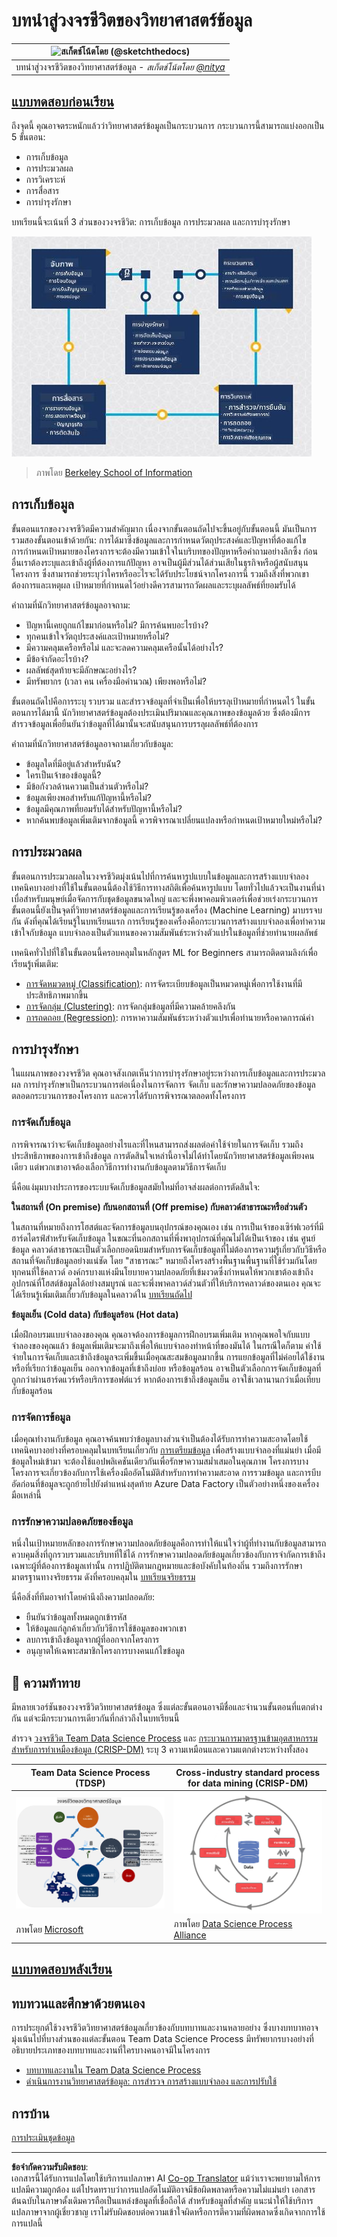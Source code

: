 <!--
CO_OP_TRANSLATOR_METADATA:
{
  "original_hash": "07e12a25d20b8f191e3cb651c27fdb2b",
  "translation_date": "2025-09-06T21:03:57+00:00",
  "source_file": "4-Data-Science-Lifecycle/14-Introduction/README.md",
  "language_code": "th"
}
-->
# บทนำสู่วงจรชีวิตของวิทยาศาสตร์ข้อมูล

|![ สเก็ตช์โน้ตโดย [(@sketchthedocs)](https://sketchthedocs.dev) ](../../sketchnotes/14-DataScience-Lifecycle.png)|
|:---:|
| บทนำสู่วงจรชีวิตของวิทยาศาสตร์ข้อมูล - _สเก็ตช์โน้ตโดย [@nitya](https://twitter.com/nitya)_ |

## [แบบทดสอบก่อนเรียน](https://ff-quizzes.netlify.app/en/ds/quiz/26)

ถึงจุดนี้ คุณอาจตระหนักแล้วว่าวิทยาศาสตร์ข้อมูลเป็นกระบวนการ กระบวนการนี้สามารถแบ่งออกเป็น 5 ขั้นตอน:

- การเก็บข้อมูล
- การประมวลผล
- การวิเคราะห์
- การสื่อสาร
- การบำรุงรักษา

บทเรียนนี้จะเน้นที่ 3 ส่วนของวงจรชีวิต: การเก็บข้อมูล การประมวลผล และการบำรุงรักษา

![แผนภาพของวงจรชีวิตวิทยาศาสตร์ข้อมูล](../../../../translated_images/data-science-lifecycle.a1e362637503c4fb0cd5e859d7552edcdb4aa629a279727008baa121f2d33f32.th.jpg)
> ภาพโดย [Berkeley School of Information](https://ischoolonline.berkeley.edu/data-science/what-is-data-science/)

## การเก็บข้อมูล

ขั้นตอนแรกของวงจรชีวิตมีความสำคัญมาก เนื่องจากขั้นตอนถัดไปจะขึ้นอยู่กับขั้นตอนนี้ มันเป็นการรวมสองขั้นตอนเข้าด้วยกัน: การได้มาซึ่งข้อมูลและการกำหนดวัตถุประสงค์และปัญหาที่ต้องแก้ไข  
การกำหนดเป้าหมายของโครงการจะต้องมีความเข้าใจในบริบทของปัญหาหรือคำถามอย่างลึกซึ้ง ก่อนอื่นเราต้องระบุและเข้าถึงผู้ที่ต้องการแก้ปัญหา อาจเป็นผู้มีส่วนได้ส่วนเสียในธุรกิจหรือผู้สนับสนุนโครงการ ซึ่งสามารถช่วยระบุว่าใครหรืออะไรจะได้รับประโยชน์จากโครงการนี้ รวมถึงสิ่งที่พวกเขาต้องการและเหตุผล เป้าหมายที่กำหนดไว้อย่างดีควรสามารถวัดผลและระบุผลลัพธ์ที่ยอมรับได้

คำถามที่นักวิทยาศาสตร์ข้อมูลอาจถาม:
- ปัญหานี้เคยถูกแก้ไขมาก่อนหรือไม่? มีการค้นพบอะไรบ้าง?
- ทุกคนเข้าใจวัตถุประสงค์และเป้าหมายหรือไม่?
- มีความคลุมเครือหรือไม่ และจะลดความคลุมเครือนั้นได้อย่างไร?
- มีข้อจำกัดอะไรบ้าง?
- ผลลัพธ์สุดท้ายจะมีลักษณะอย่างไร?
- มีทรัพยากร (เวลา คน เครื่องมือคำนวณ) เพียงพอหรือไม่?

ขั้นตอนถัดไปคือการระบุ รวบรวม และสำรวจข้อมูลที่จำเป็นเพื่อให้บรรลุเป้าหมายที่กำหนดไว้ ในขั้นตอนการได้มานี้ นักวิทยาศาสตร์ข้อมูลต้องประเมินปริมาณและคุณภาพของข้อมูลด้วย ซึ่งต้องมีการสำรวจข้อมูลเพื่อยืนยันว่าข้อมูลที่ได้มานั้นจะสนับสนุนการบรรลุผลลัพธ์ที่ต้องการ

คำถามที่นักวิทยาศาสตร์ข้อมูลอาจถามเกี่ยวกับข้อมูล:
- ข้อมูลใดที่มีอยู่แล้วสำหรับฉัน?
- ใครเป็นเจ้าของข้อมูลนี้?
- มีข้อกังวลด้านความเป็นส่วนตัวหรือไม่?
- ข้อมูลเพียงพอสำหรับแก้ปัญหานี้หรือไม่?
- ข้อมูลมีคุณภาพที่ยอมรับได้สำหรับปัญหานี้หรือไม่?
- หากค้นพบข้อมูลเพิ่มเติมจากข้อมูลนี้ ควรพิจารณาเปลี่ยนแปลงหรือกำหนดเป้าหมายใหม่หรือไม่?

## การประมวลผล

ขั้นตอนการประมวลผลในวงจรชีวิตมุ่งเน้นไปที่การค้นหารูปแบบในข้อมูลและการสร้างแบบจำลอง เทคนิคบางอย่างที่ใช้ในขั้นตอนนี้ต้องใช้วิธีการทางสถิติเพื่อค้นหารูปแบบ โดยทั่วไปแล้วจะเป็นงานที่น่าเบื่อสำหรับมนุษย์เมื่อจัดการกับชุดข้อมูลขนาดใหญ่ และจะพึ่งพาคอมพิวเตอร์เพื่อช่วยเร่งกระบวนการ ขั้นตอนนี้ยังเป็นจุดที่วิทยาศาสตร์ข้อมูลและการเรียนรู้ของเครื่อง (Machine Learning) มาบรรจบกัน ดังที่คุณได้เรียนรู้ในบทเรียนแรก การเรียนรู้ของเครื่องคือกระบวนการสร้างแบบจำลองเพื่อทำความเข้าใจกับข้อมูล แบบจำลองเป็นตัวแทนของความสัมพันธ์ระหว่างตัวแปรในข้อมูลที่ช่วยทำนายผลลัพธ์

เทคนิคทั่วไปที่ใช้ในขั้นตอนนี้ครอบคลุมในหลักสูตร ML for Beginners สามารถติดตามลิงก์เพื่อเรียนรู้เพิ่มเติม:

- [การจัดหมวดหมู่ (Classification)](https://github.com/microsoft/ML-For-Beginners/tree/main/4-Classification): การจัดระเบียบข้อมูลเป็นหมวดหมู่เพื่อการใช้งานที่มีประสิทธิภาพมากขึ้น
- [การจัดกลุ่ม (Clustering)](https://github.com/microsoft/ML-For-Beginners/tree/main/5-Clustering): การจัดกลุ่มข้อมูลที่มีความคล้ายคลึงกัน
- [การถดถอย (Regression)](https://github.com/microsoft/ML-For-Beginners/tree/main/2-Regression): การหาความสัมพันธ์ระหว่างตัวแปรเพื่อทำนายหรือคาดการณ์ค่า

## การบำรุงรักษา

ในแผนภาพของวงจรชีวิต คุณอาจสังเกตเห็นว่าการบำรุงรักษาอยู่ระหว่างการเก็บข้อมูลและการประมวลผล การบำรุงรักษาเป็นกระบวนการต่อเนื่องในการจัดการ จัดเก็บ และรักษาความปลอดภัยของข้อมูลตลอดกระบวนการของโครงการ และควรได้รับการพิจารณาตลอดทั้งโครงการ

### การจัดเก็บข้อมูล

การพิจารณาว่าจะจัดเก็บข้อมูลอย่างไรและที่ไหนสามารถส่งผลต่อค่าใช้จ่ายในการจัดเก็บ รวมถึงประสิทธิภาพของการเข้าถึงข้อมูล การตัดสินใจเหล่านี้อาจไม่ได้ทำโดยนักวิทยาศาสตร์ข้อมูลเพียงคนเดียว แต่พวกเขาอาจต้องเลือกวิธีการทำงานกับข้อมูลตามวิธีการจัดเก็บ

นี่คือแง่มุมบางประการของระบบจัดเก็บข้อมูลสมัยใหม่ที่อาจส่งผลต่อการตัดสินใจ:

**ในสถานที่ (On premise) กับนอกสถานที่ (Off premise) กับคลาวด์สาธารณะหรือส่วนตัว**

ในสถานที่หมายถึงการโฮสต์และจัดการข้อมูลบนอุปกรณ์ของคุณเอง เช่น การเป็นเจ้าของเซิร์ฟเวอร์ที่มีฮาร์ดไดรฟ์สำหรับจัดเก็บข้อมูล ในขณะที่นอกสถานที่พึ่งพาอุปกรณ์ที่คุณไม่ได้เป็นเจ้าของ เช่น ศูนย์ข้อมูล คลาวด์สาธารณะเป็นตัวเลือกยอดนิยมสำหรับการจัดเก็บข้อมูลที่ไม่ต้องการความรู้เกี่ยวกับวิธีหรือสถานที่จัดเก็บข้อมูลอย่างแน่ชัด โดย "สาธารณะ" หมายถึงโครงสร้างพื้นฐานพื้นฐานที่ใช้ร่วมกันโดยทุกคนที่ใช้คลาวด์ องค์กรบางแห่งมีนโยบายความปลอดภัยที่เข้มงวดซึ่งกำหนดให้พวกเขาต้องเข้าถึงอุปกรณ์ที่โฮสต์ข้อมูลได้อย่างสมบูรณ์ และจะพึ่งพาคลาวด์ส่วนตัวที่ให้บริการคลาวด์ของตนเอง คุณจะได้เรียนรู้เพิ่มเติมเกี่ยวกับข้อมูลในคลาวด์ใน [บทเรียนถัดไป](https://github.com/microsoft/Data-Science-For-Beginners/tree/main/5-Data-Science-In-Cloud)

**ข้อมูลเย็น (Cold data) กับข้อมูลร้อน (Hot data)**

เมื่อฝึกอบรมแบบจำลองของคุณ คุณอาจต้องการข้อมูลการฝึกอบรมเพิ่มเติม หากคุณพอใจกับแบบจำลองของคุณแล้ว ข้อมูลเพิ่มเติมจะมาถึงเพื่อให้แบบจำลองทำหน้าที่ของมันได้ ในกรณีใดก็ตาม ค่าใช้จ่ายในการจัดเก็บและเข้าถึงข้อมูลจะเพิ่มขึ้นเมื่อคุณสะสมข้อมูลมากขึ้น การแยกข้อมูลที่ไม่ค่อยได้ใช้งาน หรือที่เรียกว่าข้อมูลเย็น ออกจากข้อมูลที่เข้าถึงบ่อย หรือข้อมูลร้อน อาจเป็นตัวเลือกการจัดเก็บข้อมูลที่ถูกกว่าผ่านฮาร์ดแวร์หรือบริการซอฟต์แวร์ หากต้องการเข้าถึงข้อมูลเย็น อาจใช้เวลานานกว่าเมื่อเทียบกับข้อมูลร้อน

### การจัดการข้อมูล

เมื่อคุณทำงานกับข้อมูล คุณอาจค้นพบว่าข้อมูลบางส่วนจำเป็นต้องได้รับการทำความสะอาดโดยใช้เทคนิคบางอย่างที่ครอบคลุมในบทเรียนเกี่ยวกับ [การเตรียมข้อมูล](https://github.com/microsoft/Data-Science-For-Beginners/tree/main/2-Working-With-Data/08-data-preparation) เพื่อสร้างแบบจำลองที่แม่นยำ เมื่อมีข้อมูลใหม่เข้ามา จะต้องใช้แอปพลิเคชันเดียวกันเพื่อรักษาความสม่ำเสมอในคุณภาพ โครงการบางโครงการจะเกี่ยวข้องกับการใช้เครื่องมืออัตโนมัติสำหรับการทำความสะอาด การรวมข้อมูล และการบีบอัดก่อนที่ข้อมูลจะถูกย้ายไปยังตำแหน่งสุดท้าย Azure Data Factory เป็นตัวอย่างหนึ่งของเครื่องมือเหล่านี้

### การรักษาความปลอดภัยของข้อมูล

หนึ่งในเป้าหมายหลักของการรักษาความปลอดภัยข้อมูลคือการทำให้แน่ใจว่าผู้ที่ทำงานกับข้อมูลสามารถควบคุมสิ่งที่ถูกรวบรวมและบริบทที่ใช้ได้ การรักษาความปลอดภัยข้อมูลเกี่ยวข้องกับการจำกัดการเข้าถึงเฉพาะผู้ที่ต้องการข้อมูลเท่านั้น การปฏิบัติตามกฎหมายและข้อบังคับในท้องถิ่น รวมถึงการรักษามาตรฐานทางจริยธรรม ดังที่ครอบคลุมใน [บทเรียนจริยธรรม](https://github.com/microsoft/Data-Science-For-Beginners/tree/main/1-Introduction/02-ethics)

นี่คือสิ่งที่ทีมอาจทำโดยคำนึงถึงความปลอดภัย:
- ยืนยันว่าข้อมูลทั้งหมดถูกเข้ารหัส
- ให้ข้อมูลแก่ลูกค้าเกี่ยวกับวิธีการใช้ข้อมูลของพวกเขา
- ลบการเข้าถึงข้อมูลจากผู้ที่ออกจากโครงการ
- อนุญาตให้เฉพาะสมาชิกโครงการบางคนแก้ไขข้อมูล

## 🚀 ความท้าทาย

มีหลายเวอร์ชันของวงจรชีวิตวิทยาศาสตร์ข้อมูล ซึ่งแต่ละขั้นตอนอาจมีชื่อและจำนวนขั้นตอนที่แตกต่างกัน แต่จะมีกระบวนการเดียวกันที่กล่าวถึงในบทเรียนนี้

สำรวจ [วงจรชีวิต Team Data Science Process](https://docs.microsoft.com/en-us/azure/architecture/data-science-process/lifecycle) และ [กระบวนการมาตรฐานข้ามอุตสาหกรรมสำหรับการทำเหมืองข้อมูล (CRISP-DM)](https://www.datascience-pm.com/crisp-dm-2/) ระบุ 3 ความเหมือนและความแตกต่างระหว่างทั้งสอง

|Team Data Science Process (TDSP)|Cross-industry standard process for data mining (CRISP-DM)|
|--|--|
|![วงจรชีวิต Team Data Science](../../../../translated_images/tdsp-lifecycle2.e19029d598e2e73d5ef8a4b98837d688ec6044fe332c905d4dbb69eb6d5c1d96.th.png) | ![ภาพจาก Data Science Process Alliance](../../../../translated_images/CRISP-DM.8bad2b4c66e62aa75278009e38e3e99902c73b0a6f63fd605a67c687a536698c.th.png) |
| ภาพโดย [Microsoft](https://docs.microsoft.comazure/architecture/data-science-process/lifecycle) | ภาพโดย [Data Science Process Alliance](https://www.datascience-pm.com/crisp-dm-2/) |

## [แบบทดสอบหลังเรียน](https://ff-quizzes.netlify.app/en/ds/quiz/27)

## ทบทวนและศึกษาด้วยตนเอง

การประยุกต์ใช้วงจรชีวิตวิทยาศาสตร์ข้อมูลเกี่ยวข้องกับบทบาทและงานหลายอย่าง ซึ่งบางบทบาทอาจมุ่งเน้นไปที่บางส่วนของแต่ละขั้นตอน Team Data Science Process มีทรัพยากรบางอย่างที่อธิบายประเภทของบทบาทและงานที่ใครบางคนอาจมีในโครงการ

* [บทบาทและงานใน Team Data Science Process](https://docs.microsoft.com/en-us/azure/architecture/data-science-process/roles-tasks)
* [ดำเนินการงานวิทยาศาสตร์ข้อมูล: การสำรวจ การสร้างแบบจำลอง และการปรับใช้](https://docs.microsoft.com/en-us/azure/architecture/data-science-process/execute-data-science-tasks)

## การบ้าน

[การประเมินชุดข้อมูล](assignment.md)

---

**ข้อจำกัดความรับผิดชอบ**:  
เอกสารนี้ได้รับการแปลโดยใช้บริการแปลภาษา AI [Co-op Translator](https://github.com/Azure/co-op-translator) แม้ว่าเราจะพยายามให้การแปลมีความถูกต้อง แต่โปรดทราบว่าการแปลอัตโนมัติอาจมีข้อผิดพลาดหรือความไม่แม่นยำ เอกสารต้นฉบับในภาษาดั้งเดิมควรถือเป็นแหล่งข้อมูลที่เชื่อถือได้ สำหรับข้อมูลที่สำคัญ แนะนำให้ใช้บริการแปลภาษาจากผู้เชี่ยวชาญ เราไม่รับผิดชอบต่อความเข้าใจผิดหรือการตีความที่ผิดพลาดซึ่งเกิดจากการใช้การแปลนี้
